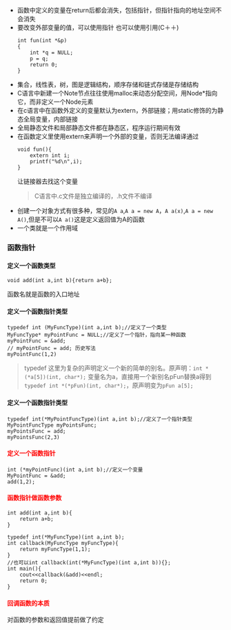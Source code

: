 - 函数中定义的变量在return后都会消失，包括指针，但指针指向的地址空间不会消失
- 要改变外部变量的值，可以使用指针 也可以使用引用(C＋＋)
  ```
  int fun(int *&p)
  {
      int *q = NULL;
      p = q;
      return 0;
  }
  ```
- 集合，线性表，树，图是逻辑结构，顺序存储和链式存储是存储结构
- C语言中新建一个Note节点往往使用malloc来动态分配空间，用Node*指向它，而非定义一个Node元素
- 在c语言中在函数外定义的变量默认为extern，外部链接；用static修饰的为静态全局变量，内部链接
- 全局静态文件和局部静态文件都在静态区，程序运行期间有效
- 在函数定义里使用extern来声明一个外部的变量，否则无法编译通过
    ```
    void fun(){
        extern int i;
        printf("%d\n",i);
    }
    ```
    让链接器去找这个变量
    >C语言中.c文件是独立编译的，.h文件不编译
-   创建一个对象方式有很多种，常见的`A a`,`A a = new A`，`A a(x)`,`A a = new A()`,但是不可以`A a()`这是定义返回值为A的函数
-   一个类就是一个作用域
### 函数指针
####  定义一个函数类型
```
void add(int a,int b){return a+b};
```
函数名就是函数的入口地址
#### 定义一个函数指针类型
```
typedef int (MyFuncType)(int a,int b);//定义了一个类型
MyFuncType* myPointFunc = NULL;//定义了一个指针，指向某一种函数
myPointFunc = &add;
// myPointFunc = add; 历史写法
myPointFunc(1,2)
```
>typedef 这里为复杂的声明定义一个新的简单的别名。原声明：`int *(*a[5])(int, char*);`
变量名为a，直接用一个新别名pFun替换a得到`typedef int *(*pFun)(int, char*);`，原声明变为`pFun a[5];`
#### 定义一个函数指针类型
```
typedef int(*MyPointFuncType)(int a,int b);//定义了一个指针类型
MyPointFuncType myPointsFunc;
myPointsFunc = add;
myPointsFunc(2,3)
```
#### <font color=red>定义一个函数指针</font>
```
int (*myPointFunc)(int a,int b);//定义一个变量
MyPointFunc = &add;
add(1,2);
```
#### <font color=red>函数指针做函数参数</font>
```
int add(int a,int b){
    return a+b;
}

typedef int(*MyFuncType)(int a,int b);
int callback(MyFuncType myFuncType){
    return myFuncType(1,1);
}
//也可以int callback(int(*MyFuncType)(int a,int b)){};
int main(){
    cout<<callback(&add)<<endl;
    return 0;
}
```
#### <font color=red>回调函数的本质</font>
对函数的参数和返回值提前做了约定    
